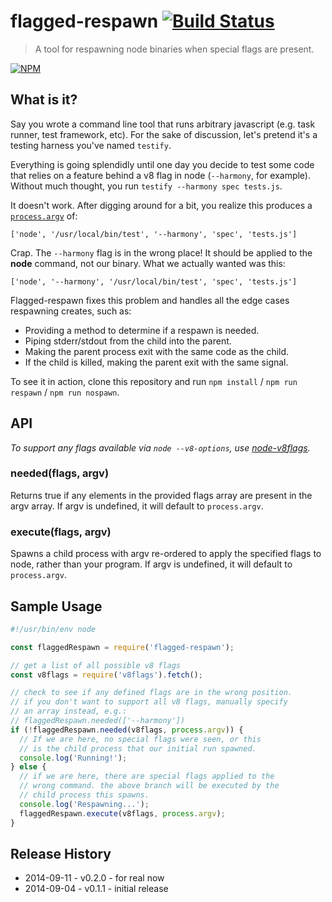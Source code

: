# flagged-respawn [![Build Status](https://secure.travis-ci.org/tkellen/node-flagged-respawn.png)](http://travis-ci.org/tkellen/node-flagged-respawn)
> A tool for respawning node binaries when special flags are present.

[![NPM](https://nodei.co/npm/flagged-respawn.png)](https://nodei.co/npm/flagged-respawn/)

## What is it?

Say you wrote a command line tool that runs arbitrary javascript (e.g. task runner, test framework, etc). For the sake of discussion, let's pretend it's a testing harness you've named `testify`.

Everything is going splendidly until one day you decide to test some code that relies on a feature behind a v8 flag in node (`--harmony`, for example).  Without much thought, you run `testify --harmony spec tests.js`.

It doesn't work. After digging around for a bit, you realize this produces a [`process.argv`](http://nodejs.org/docs/latest/api/process.html#process_process_argv) of:

`['node', '/usr/local/bin/test', '--harmony', 'spec', 'tests.js']`

Crap. The `--harmony` flag is in the wrong place! It should be applied to the **node** command, not our binary. What we actually wanted was this:

`['node', '--harmony', '/usr/local/bin/test', 'spec', 'tests.js']`

Flagged-respawn fixes this problem and handles all the edge cases respawning creates, such as:
- Providing a method to determine if a respawn is needed.
- Piping stderr/stdout from the child into the parent.
- Making the parent process exit with the same code as the child.
- If the child is killed, making the parent exit with the same signal.

To see it in action, clone this repository and run `npm install` / `npm run respawn` / `npm run nospawn`.

## API

*To support any flags available via `node --v8-options`, use [node-v8flags](https://github.com/tkellen/node-v8flags).*

### needed(flags, argv)

Returns true if any elements in the provided flags array are present in the argv array.  If argv is undefined, it will default to `process.argv`.

### execute(flags, argv)

Spawns a child process with argv re-ordered to apply the specified flags to node, rather than your program. If argv is undefined, it will default to `process.argv`.

## Sample Usage

```js
#!/usr/bin/env node

const flaggedRespawn = require('flagged-respawn');

// get a list of all possible v8 flags
const v8flags = require('v8flags').fetch();

// check to see if any defined flags are in the wrong position.
// if you don't want to support all v8 flags, manually specify
// an array instead, e.g.:
// flaggedRespawn.needed(['--harmony'])
if (!flaggedRespawn.needed(v8flags, process.argv)) {
  // If we are here, no special flags were seen, or this
  // is the child process that our initial run spawned.
  console.log('Running!');
} else {
  // if we are here, there are special flags applied to the
  // wrong command. the above branch will be executed by the
  // child process this spawns.
  console.log('Respawning...');
  flaggedRespawn.execute(v8flags, process.argv);
}
```

## Release History

* 2014-09-11 - v0.2.0 - for real now
* 2014-09-04 - v0.1.1 - initial release
